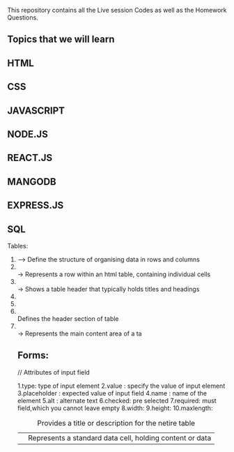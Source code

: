 This repository contains all the Live session Codes as well as the Homework Questions.


## Topics that we will learn

## HTML
## CSS
## JAVASCRIPT
## NODE.JS
## REACT.JS
## MANGODB
## EXPRESS.JS
## SQL



Tables:
1. <table> --> Define the structure of organising data in rows and columns 

2. <tr></tr> -> Represents a row within an html table, containing individual cells

3. <th></th> -> Shows a table header that typically holds titles and headings

4. <td>Represents a standard data cell, holding content or data</td>

5. <caption>Provides a title or description for the netire table </caption>

6. <thead>Defines the header section of table</thead>

7. <tbody></tbody> -> Represents the main content area of a ta

## Forms:

// Attributes of input field

1.type: type of input element
2.value : specify the value of input element
3.placeholder : expected value of input field
4.name : name of the element
5.alt : alternate text
6.checked: pre selected
7.required: must field,which you cannot leave empty
8.width:
9.height:
10.maxlength:
